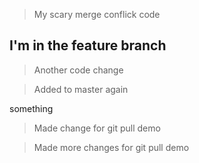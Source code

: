 > My scary merge conflick code

## I'm in the feature branch

> Another code change

> Added to master again

something

> Made change for git pull demo

> Made more changes for git pull demo
